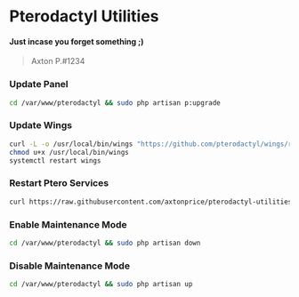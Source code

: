 # Pterodactyl Utilities
#### Just incase you forget something ;)
> Axton P.#1234


### Update Panel
```sh
cd /var/www/pterodactyl && sudo php artisan p:upgrade
```

### Update Wings
```sh
curl -L -o /usr/local/bin/wings "https://github.com/pterodactyl/wings/releases/latest/download/wings_linux_$([[ "$(uname -m)" == "x86_64" ]] && echo "amd64" || echo "arm64")"
chmod u+x /usr/local/bin/wings
systemctl restart wings
```

### Restart Ptero Services
```sh
curl https://raw.githubusercontent.com/axtonprice/pterodactyl-utilities/main/restartservices.sh | sh
```

### Enable Maintenance Mode
```sh
cd /var/www/pterodactyl && sudo php artisan down
```

### Disable Maintenance Mode
```sh
cd /var/www/pterodactyl && sudo php artisan up
```
